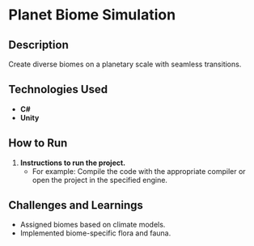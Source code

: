 # Planet Biome Simulation

## Description
Create diverse biomes on a planetary scale with seamless transitions.

## Technologies Used
- **C#**
- **Unity**

## How to Run
1. **Instructions to run the project.**
   - For example: Compile the code with the appropriate compiler or open the project in the specified engine.

## Challenges and Learnings
- Assigned biomes based on climate models.
- Implemented biome-specific flora and fauna.